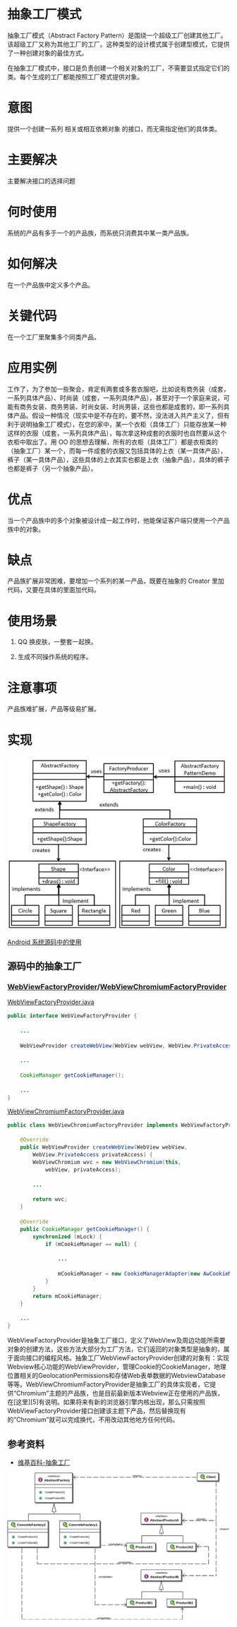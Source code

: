 # 抽象工厂模式

抽象工厂模式（Abstract Factory Pattern）是围绕一个超级工厂创建其他工厂。该超级工厂又称为其他工厂的工厂。这种类型的设计模式属于创建型模式，它提供了一种创建对象的最佳方式。

在抽象工厂模式中，接口是负责创建一个相关对象的工厂，不需要显式指定它们的类。每个生成的工厂都能按照工厂模式提供对象。

# 意图 

提供一个创建一系列 相关或相互依赖对象 的接口，而无需指定他们的具体类。

# 主要解决

主要解决接口的选择问题

# 何时使用

系统的产品有多于一个的产品族，而系统只消费其中某一类产品族。

# 如何解决

在一个产品族中定义多个产品。

# 关键代码

在一个工厂里聚集多个同类产品。

# **应用实例**

工作了，为了参加一些聚会，肯定有两套或多套衣服吧，比如说有商务装（成套，一系列具体产品）、时尚装（成套，一系列具体产品），甚至对于一个家庭来说，可能有商务女装、商务男装、时尚女装、时尚男装，这些也都是成套的，即一系列具体产品。假设一种情况（现实中是不存在的，要不然，没法进入共产主义了，但有利于说明抽象工厂模式），在您的家中，某一个衣柜（具体工厂）只能存放某一种这样的衣服（成套，一系列具体产品），每次拿这种成套的衣服时也自然要从这个衣柜中取出了。用 OO 的思想去理解，所有的衣柜（具体工厂）都是衣柜类的（抽象工厂）某一个，而每一件成套的衣服又包括具体的上衣（某一具体产品），裤子（某一具体产品），这些具体的上衣其实也都是上衣（抽象产品），具体的裤子也都是裤子（另一个抽象产品）。

# **优点**

当一个产品族中的多个对象被设计成一起工作时，他能保证客户端只使用一个产品族中的对象。

# 缺点

产品族扩展非常困难，要增加一个系列的某一产品，既要在抽象的 Creator 里加代码，又要在具体的里面加代码。

# **使用场景**

1. QQ 换皮肤，一整套一起换。

2. 生成不同操作系统的程序。

# **注意事项**

产品族难扩展，产品等级易扩展。

# 实现

![抽象工厂模式的 UML 图](../picture/abstractfactory_pattern_uml_diagram.jpg)

[Android 系统源码中的使用](http://nodlee.com/2016/04/27/design-pattern-abstract-factory/)

## 源码中的抽象工厂

### [WebViewFactoryProvider](https://android.googlesource.com/platform/frameworks/base/+/master/core/java/android/webkit/WebViewFactoryProvider.java)/[WebViewChromiumFactoryProvider](https://android.googlesource.com/platform/frameworks/webview/+/idea133/chromium/java/com/android/webview/chromium/WebViewChromiumFactoryProvider.java)

[WebViewFactoryProvider.java](https://android.googlesource.com/platform/frameworks/base/+/master/core/java/android/webkit/WebViewFactoryProvider.java)

```java
public interface WebViewFactoryProvider {
    
    ...
    
    WebViewProvider createWebView(WebView webView, WebView.PrivateAccess privateAccess);
    
    ...

    CookieManager getCookieManager();

    ...
}
```

[WebViewChromiumFactoryProvider.java](https://android.googlesource.com/platform/frameworks/webview/+/idea133/chromium/java/com/android/webview/chromium/WebViewChromiumFactoryProvider.java)

```java
public class WebViewChromiumFactoryProvider implements WebViewFactoryProvider {
    
    @Override
    public WebViewProvider createWebView(WebView webView, 
    	WebView.PrivateAccess privateAccess) {
        WebViewChromium wvc = new WebViewChromium(this, 
        	webView, privateAccess);
        
        ...

        return wvc;
    }
    
    @Override
    public CookieManager getCookieManager() {
        synchronized (mLock) {
            if (mCookieManager == null) {
                
                ...

                mCookieManager = new CookieManagerAdapter(new AwCookieManager());
            }
        }
        return mCookieManager;
    }

    ...
}
```

WebViewFactoryProvider是抽象工厂接口，定义了WebView及周边功能所需要对象的创建方法，这些方法大部分为工厂方法，它们返回的对象类型是抽象的，属于面向接口的编程风格。抽象工厂WebViewFactoryProvider创建的对象有：实现Webview核心功能的WebViewProvider，管理Cookie的CookieManager，地理位置相关的GeolocationPermissions和存储Web表单数据的WebviewDatabase等等。WebViewChromiumFactoryProvider是抽象工厂的具体实现者，它提供“Chromium”主题的产品族，也是目前最新版本Webview正在使用的产品族，在[这里][5]有说明。如果将来有新的浏览器引擎内核出现，那么只需按照WebViewFactoryProvider接口创建该主题下产品，然后替换现有的”Chromium”就可以完成换代，不用改动其他地方任何代码。

## 参考资料

- [维基百科-抽象工厂](https://zh.![img](https://upload.wikimedia.org/wikipedia/commons/thumb/9/9d/Abstract_factory_UML.svg/300px-Abstract_factory_UML.svg.png)wikipedia.org/wiki/%E6%8A%BD%E8%B1%A1%E5%B7%A5%E5%8E%82)

![img](../picture/1280px-Abstract_factory_UML.svg.png)